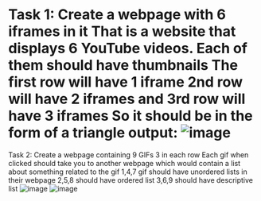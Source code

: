 Task 1:
Create a webpage with 6 iframes in it
That is a website that displays 6 YouTube videos. Each of them should have thumbnails
The first row will have 1 iframe
2nd row will have 2 iframes and 3rd row will have 3 iframes
So it should be in the form of a triangle
output:
![image](https://user-images.githubusercontent.com/55503264/130512741-16f9740b-0e8d-4e93-9e16-697ea593e1b9.png)
================================================================================================================================================

Task 2:
Create a webpage containing 9 GIFs
3 in each row
Each gif when clicked should take you to another webpage which would contain a list about something related to the gif
1,4,7 gif should have unordered lists in their webpage
2,5,8 should have ordered list
3,6,9 should have descriptive list
![image](https://user-images.githubusercontent.com/55503264/130513968-0b35df60-7311-4809-926a-505cbd1ba0d1.png)
![image](https://user-images.githubusercontent.com/55503264/130513727-1898ee88-bb4a-4448-a318-bef94ae6ceb9.png)

